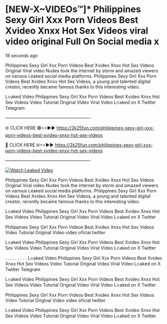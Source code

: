 # [NEW-X~VIDEOs™]* Philippines Sexy Girl Xxx Porn Videos Best Xvideo Xnxx Hot Sex Videos viral video original Full On Social media x

18 seconds ago

Philippines Sexy Girl Xxx Porn Videos Best Xvideo Xnxx Hot Sex Videos Original Viral video Nudes took the internet by storm and amazed viewers on various Leaked social media platforms. Philippines Sexy Girl Xxx Porn Videos Best Xvideo Xnxx Hot Sex Videos, a young and talented digital creator, recently became famous thanks to this interesting video.

L𝚎aked Video Philippines Sexy Girl Xxx Porn Videos Best Xvideo Xnxx Hot Sex Videos Video Tutorial Original Video Viral Video L𝚎aked on X Twitter Telegram

———————————————————-

🌐 CLICK HERE 🟢==►► https://2k25fun.com/philippines-sexy-girl-xxx-porn-videos-best-xvideo-xnxx-hot-sex-videos

🔴 CLICK HERE 🌐==►► https://2k25fun.com/philippines-sexy-girl-xxx-porn-videos-best-xvideo-xnxx-hot-sex-videos

———————————————————-

[![Watch Leaked Video](https://miro.medium.com/v2/resize:fit:828/format:webp/1*cilzJN44JGOrTw9NJCrNHA.gif "Watch Leaked Video")](https://2k25fun.com/philippines-sexy-girl-xxx-porn-videos-best-xvideo-xnxx-hot-sex-videos)

Philippines Sexy Girl Xxx Porn Videos Best Xvideo Xnxx Hot Sex Videos Original Viral video Nudes took the internet by storm and amazed viewers on various Leaked social media platforms. Philippines Sexy Girl Xxx Porn Videos Best Xvideo Xnxx Hot Sex Videos, a young and talented digital creator, recently became famous thanks to this interesting video.

L𝚎aked Video Philippines Sexy Girl Xxx Porn Videos Best Xvideo Xnxx Hot Sex Videos Video Tutorial Original Video Viral Video L𝚎aked on X Twitter

Philippines Sexy Girl Xxx Porn Videos Best Xvideo Xnxx Hot Sex Videos Video Tutorial Original Video video oficial twitter

L𝚎aked Video Philippines Sexy Girl Xxx Porn Videos Best Xvideo Xnxx Hot Sex Videos Video Tutorial Original Video Viral Video L𝚎aked on X Twitter

. . . . . . . . . L𝚎aked Video Philippines Sexy Girl Xxx Porn Videos Best Xvideo Xnxx Hot Sex Videos Video Tutorial Original Video Viral Video L𝚎aked on X Twitter Telegram

L𝚎aked Video Philippines Sexy Girl Xxx Porn Videos Best Xvideo Xnxx Hot Sex Videos Video Tutorial Original Video Viral Video L𝚎aked on X Twitter

Philippines Sexy Girl Xxx Porn Videos Best Xvideo Xnxx Hot Sex Videos Video Tutorial Original Video video oficial twitter

L𝚎aked Video Philippines Sexy Girl Xxx Porn Videos Best Xvideo Xnxx Hot Sex Videos Video Tutorial Original Video Viral Video L𝚎aked on X Twitter.